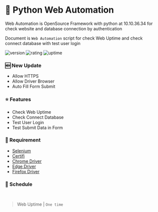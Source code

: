 # 🎉 Python Web Automation

Web Automation is OpenSource Framework with python at 10.10.36.34 for check website and database connection by authentication

Document is `Web Automation` script for check Web Uptime and check connect database with test user login

![version](https://img.shields.io/badge/version-1.0-blue)
![rating](https://img.shields.io/badge/rating-★★★★★-yellow)
![uptime](https://img.shields.io/badge/uptime-100%25-brightgreen)

### 🆕 New Update
- Allow HTTPS
- Allow Driver Browser
- Auto Fill Form Submit

### ⭐ Features

- Check Web Uptime
- Check Connect Database
- Test User Login
- Test Submit Data in Form

### 📰 Requirement
* [Selenium](https://pypi.org/project/selenium/)
* [Certifi](https://pypi.org/project/certifi/)
* [Chrome Driver]()
* [Edge Driver]()
* [Firefox Driver]()

### 🔁 Schedule
<br>

> Web Uptime | `One time`